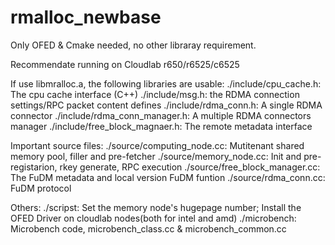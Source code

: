 # rmalloc_newbase

Only OFED & Cmake needed, no other libraray requirement.

Recommendate running on Cloudlab r650/r6525/c6525

If use libmralloc.a, the following libraries are usable:
./include/cpu_cache.h: The cpu cache interface (C++)
./include/msg.h: the RDMA connection settings/RPC packet content defines
./include/rdma_conn.h: A single RDMA connector
./include/rdma_conn_manager.h: A multiple RDMA connectors manager
./include/free_block_magnaer.h: The remote metadata interface

Important source files:
./source/computing_node.cc: Mutitenant shared memory pool, filler and pre-fetcher
./source/memory_node.cc: Init and pre-registarion, rkey generate, RPC execution
./source/free_block_manager.cc: The FuDM metadata and local version FuDM funtion
./source/rdma_conn.cc: FuDM protocol

Others:
./scripst: Set the memory node's hugepage number; Install the OFED Driver on cloudlab nodes(both for intel and amd)
./microbench: Microbench code, microbench_class.cc & microbench_common.cc

